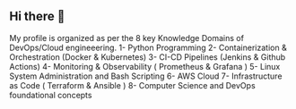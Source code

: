 ## Hi there 👋
My profile is organized as per the 8 key Knowledge Domains of DevOps/Cloud engineeering.
  1- Python Programming
  2- Containerization & Orchestration (Docker & Kubernetes)
3- CI-CD Pipelines (Jenkins & Github Actions)
4- Monitoring & Observability ( Prometheus & Grafana )
5- Linux System Administration and Bash Scripting
6- AWS Cloud 
7- Infrastructure as Code ( Terraform & Ansible )
8- Computer Science and DevOps foundational concepts






<!--
**ak11-672/ak11-672** is a ✨ _special_ ✨ repository because its `README.md` (this file) appears on your GitHub profile.

Here are some ideas to get you started:

- 🔭 I’m currently working on ...
- 🌱 I’m currently learning ...
- 👯 I’m looking to collaborate on ...
- 🤔 I’m looking for help with ...
- 💬 Ask me about ...
- 📫 How to reach me: ...
- 😄 Pronouns: ...
- ⚡ Fun fact: ...
-->
